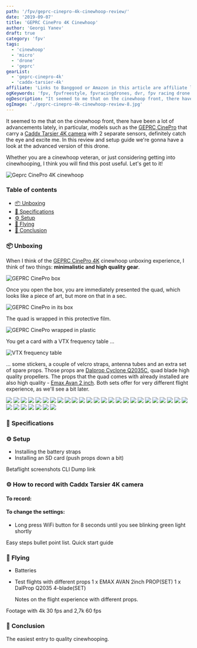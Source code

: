 ```yaml
---
path: '/fpv/geprc-cinepro-4k-cinewhoop-review/'
date: '2019-09-07'
title: 'GEPRC CinePro 4K Cinewhoop'
author: 'Georgi Yanev'
draft: true
category: 'fpv'
tags:
  - 'cinewhoop'
  - 'micro'
  - 'drone'
  - 'geprc'
gearList:
  - 'geprc-cinepro-4k'
  - 'caddx-tarsier-4k'
affiliate: 'Links to Banggood or Amazon in this article are affiliate links and would support the blog if used to make a purchase.'
ogKeywords: 'fpv, fpvfreestyle, fpvracingdrones, dvr, fpv racing drone video, recording dvr, 4k, recording 4k, cinewhoop, quadcopter, drone, geprc, geprc cinepro, cinepro, geprc cinepro 4k cinewhoop'
ogDescription: "It seemed to me that on the cinewhoop front, there have been a lot of advancements lately, in particular, models such as the GEPRC CinePro that carry a Caddx Tarsier 4K camera with 2 separate sensors, definitely catch the eye and excite me. In this review and setup guide we're gonna have a look at the advanced version of this drone."
ogImage: './geprc-cinepro-4k-cinewhoop-review-8.jpg'
---
```


It seemed to me that on the cinewhoop front, there have been a lot of advancements lately, in particular, models such as the [GEPRC CinePro][1] that carry a [Caddx Tarsier 4K camera][2] with 2 separate sensors, definitely catch the eye and excite me. In this review and setup guide we're gonna have a look at the advanced version of this drone.

Whether you are a cinewhoop veteran, or just considering getting into cinewhooping, I think you will find this post useful. Let's get to it!

![Geprc CinePro 4K cinewhoop](geprc-cinepro-4k-cinewhoop-review-12.jpg)

### Table of contents

- [📦 Unboxing](#unboxing)
- [📝 Specifications](#specs)
- [⚙ Setup](#setup)
- [🚁 Flying](#flying)
- [📑 Conclusion](#conclusion)

### 📦 <span id="unboxing">Unboxing</span>

When I think of the [GEPRC CinePro 4K][1] cinewhoop unboxing experience, I think of two things: **minimalistic and high quality gear**.

![GEPRC CinePro box](geprc-cinepro-4k-cinewhoop-review-1.jpg)

Once you open the box, you are immediately presented the quad, which looks like a piece of art, but more on that in a sec.

![GEPRC CinePro in its box](geprc-cinepro-4k-cinewhoop-review-2.jpg)

The quad is wrapped in this protective film.

![GEPRC CinePro wrapped in plastic](geprc-cinepro-4k-cinewhoop-review-3.jpg)

You get a card with a VTX frequency table ...

![VTX frequency table](geprc-cinepro-4k-cinewhoop-review-4.jpg)

... some stickers, a couple of velcro straps, antenna tubes and an extra set of spare props. Those props are [Dalprop Cyclone Q2035C][3], quad blade high quality propellers. The props that the quad comes with already installed are also high quality - [Emax Avan 2 inch][4]. Both sets offer for very different flight experience, as we'll see a bit later.

![](geprc-cinepro-4k-cinewhoop-review-5.jpg)
![](geprc-cinepro-4k-cinewhoop-review-6.jpg)
![](geprc-cinepro-4k-cinewhoop-review-7.jpg)
![](geprc-cinepro-4k-cinewhoop-review-8.jpg)
![](geprc-cinepro-4k-cinewhoop-review-9.jpg)
![](geprc-cinepro-4k-cinewhoop-review-10.jpg)
![](geprc-cinepro-4k-cinewhoop-review-11.jpg)
![](geprc-cinepro-4k-cinewhoop-review-12.jpg)
![](geprc-cinepro-4k-cinewhoop-review-13.jpg)
![](geprc-cinepro-4k-cinewhoop-review-14.jpg)
![](geprc-cinepro-4k-cinewhoop-review-15.jpg)
![](geprc-cinepro-4k-cinewhoop-review-16.jpg)
![](geprc-cinepro-4k-cinewhoop-review-17.jpg)
![](geprc-cinepro-4k-cinewhoop-review-18.jpg)
![](geprc-cinepro-4k-cinewhoop-review-19.jpg)
![](geprc-cinepro-4k-cinewhoop-review-20.jpg)
![](geprc-cinepro-4k-cinewhoop-review-21.jpg)
![](geprc-cinepro-4k-cinewhoop-review-22.jpg)
![](geprc-cinepro-4k-cinewhoop-review-23.jpg)
![](geprc-cinepro-4k-cinewhoop-review-24.jpg)
![](geprc-cinepro-4k-cinewhoop-review-25.jpg)
![](geprc-cinepro-4k-cinewhoop-review-26.jpg)
![](geprc-cinepro-4k-cinewhoop-review-27.jpg)
![](geprc-cinepro-4k-cinewhoop-review-28.jpg)
![](geprc-cinepro-4k-cinewhoop-review-29.jpg)
![](geprc-cinepro-4k-cinewhoop-review-30.jpg)
![](geprc-cinepro-4k-cinewhoop-review-31.jpg)
![](geprc-cinepro-4k-cinewhoop-review-32.png)
![](geprc-cinepro-4k-cinewhoop-review-33.png)
![](geprc-cinepro-4k-cinewhoop-review-34.jpg)
![](geprc-cinepro-4k-cinewhoop-review-35.jpg)
![](geprc-cinepro-4k-cinewhoop-review-36.png)

### 📝 <span id="specs" class="offset-top-nav">Specifications</span>

### ⚙ <span id="setup" class="offset-top-nav">Setup</span>

- Installing the battery straps
- Installing an SD card (push props down a bit)

Betaflight screenshots
CLI Dump link

### ⚙ <span id="setup" class="offset-top-nav">How to record with Caddx Tarsier 4K camera</span>

#### To record:

#### To change the settings:

- Long press WiFi button for 8 seconds until you see blinking green light shortly

Easy steps bullet point list. Quick start guide

### 🚁 <span id="flying" class="offset-top-nav">Flying</span>

- Batteries
- Test flights with different props
  1 x EMAX AVAN 2inch PROP(SET)
  1 x DalProp Q2035 4-blade(SET)

  Notes on the flight experience with different props.

Footage with 4k 30 fps and 2,7k 60 fps

### 📑 <span id="conclusion" class="offset-top-nav">Conclusion</span>

The easiest entry to quality cinewhooping.

[0]: Linkslist
[1]: https://bit.ly/geprc-cinepro-4k
[2]: https://bit.ly/caddx-tarsier-4k
[3]: https://bit.ly/dalprop-cyclone-q2035c
[4]: https://bit.ly/emax-avan-2
